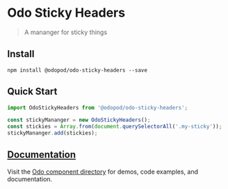 # Odo Sticky Headers

> A mananger for sticky things

## Install

```shell
npm install @odopod/odo-sticky-headers --save
```

## Quick Start

```js
import OdoStickyHeaders from '@odopod/odo-sticky-headers';

const stickyMananger = new OdoStickyHeaders();
const stickies = Array.from(document.querySelectorAll('.my-sticky'));
stickyMananger.add(stickies);
```

## [Documentation][permalink]

Visit the [Odo component directory][permalink] for demos, code examples, and documentation.

[permalink]: http://code.odopod.com/odo-sticky-headers/
